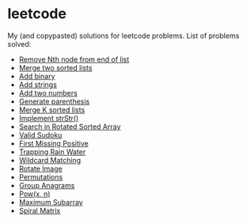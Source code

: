 # leetcode
My (and copypasted) solutions for leetcode problems.
List of problems solved:
- [Remove Nth node from end of list](https://leetcode.com/problems/remove-nth-node-from-end-of-list)
- [Merge two sorted lists](https://leetcode.com/problems/merge-two-sorted-lists)
- [Add binary](https://leetcode.com/problems/add-binary)
- [Add strings](https://leetcode.com/problems/add-strings)
- [Add two numbers](https://leetcode.com/problems/add-two-numbers)
- [Generate parenthesis](https://leetcode.com/problems/generate-parentheses)
- [Merge K sorted lists](https://leetcode.com/problems/merge-k-sorted-lists)
- [Implement strStr()](https://leetcode.com/problems/implement-strstr)
- [Search in Rotated Sorted Array](https://leetcode.com/problems/search-in-rotated-sorted-array)
- [Valid Sudoku](https://leetcode.com/problems/valid-sudoku)
- [First Missing Positive](https://leetcode.com/problems/first-missing-positive)
- [Trapping Rain Water](https://leetcode.com/problems/trapping-rain-water)
- [Wildcard Matching](https://leetcode.com/problems/wildcard-matching)
- [Rotate Image](https://leetcode.com/problems/rotate-image)
- [Permutations](https://leetcode.com/problems/permutations)
- [Group Anagrams](https://leetcode.com/problems/group-anagrams)
- [Pow(x, n)](https://leetcode.com/problems/powx-n)
- [Maximum Subarray](https://leetcode.com/problems/maximum-subarray)
- [Spiral Matrix](https://leetcode.com/problems/spiral-matrix)